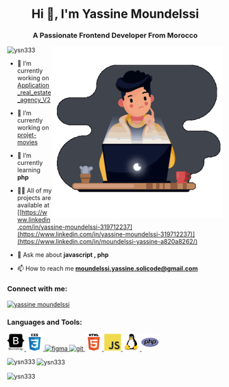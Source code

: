 
<h1 align="center">Hi 👋, I'm Yassine Moundelssi</h1>
<h3 align="center">A Passionate Frontend Developer From Morocco</h3>
<img align="right" alt="center" width="400" src="https://github.com/ysn333/YsSN-Moundelssi/blob/main/e8f453469a3ec97ecd354df465d73913.gif">
<p align="left"> <img src="https://komarev.com/ghpvc/?username=ysn333&label=Profile%20views&color=0e75b6&style=flat" alt="ysn333" /> </p>

- 🔭 I’m currently working on [Application_real_estate_agency_V2](https://github.com/zaidsmd/real_estate_agency_V2.git)

- 🔭 I’m currently working on [projet-movies](https://github.com/ysn333/projet-movies.git)

- 🌱 I’m currently learning **php**

- 👨‍💻 All of my projects are available at [[https://www.linkedin.com/in/yassine-moundelssi-319712237](https://www.linkedin.com/in/yassine-moundelssi-319712237)](https://www.linkedin.com/in/moundelssi-yassine-a820a8262/)

- 💬 Ask me about **javascript , php**

- 📫 How to reach me **moundelssi.yassine.solicode@gmail.com**

<h3 align="left">Connect with me:</h3>
<p align="left">
<a href="https://linkedin.com/in/yassine moundelssi" target="blank"><img align="center" src="https://raw.githubusercontent.com/rahuldkjain/github-profile-readme-generator/master/src/images/icons/Social/linked-in-alt.svg" alt="yassine moundelssi" height="30" width="40" /></a>

</p>

<h3 align="left">Languages and Tools:</h3>
<p align="left"> <a href="https://getbootstrap.com" target="_blank" rel="noreferrer"> <img src="https://raw.githubusercontent.com/devicons/devicon/master/icons/bootstrap/bootstrap-plain-wordmark.svg" alt="bootstrap" width="40" height="40"/> </a> <a href="https://www.w3schools.com/css/" target="_blank" rel="noreferrer"> <img src="https://raw.githubusercontent.com/devicons/devicon/master/icons/css3/css3-original-wordmark.svg" alt="css3" width="40" height="40"/> </a> <a href="https://www.figma.com/" target="_blank" rel="noreferrer"> <img src="https://www.vectorlogo.zone/logos/figma/figma-icon.svg" alt="figma" width="40" height="40"/> </a> <a href="https://git-scm.com/" target="_blank" rel="noreferrer"> <img src="https://www.vectorlogo.zone/logos/git-scm/git-scm-icon.svg" alt="git" width="40" height="40"/> </a> <a href="https://www.w3.org/html/" target="_blank" rel="noreferrer"> <img src="https://raw.githubusercontent.com/devicons/devicon/master/icons/html5/html5-original-wordmark.svg" alt="html5" width="40" height="40"/> </a> <a href="https://developer.mozilla.org/en-US/docs/Web/JavaScript" target="_blank" rel="noreferrer"> <img src="https://raw.githubusercontent.com/devicons/devicon/master/icons/javascript/javascript-original.svg" alt="javascript" width="40" height="40"/> </a> <a href="https://www.linux.org/" target="_blank" rel="noreferrer"> <img src="https://raw.githubusercontent.com/devicons/devicon/master/icons/linux/linux-original.svg" alt="linux" width="40" height="40"/> </a> <a href="https://www.php.net" target="_blank" rel="noreferrer"> <img src="https://raw.githubusercontent.com/devicons/devicon/master/icons/php/php-original.svg" alt="php" width="40" height="40"/> </a> </p>

<p><img align="left" src="https://github-readme-stats.vercel.app/api/top-langs?username=ysn333&show_icons=true&locale=en&layout=compact" alt="ysn333" /></p>

<p>&nbsp;<img align="center" src="https://github-readme-stats.vercel.app/api?username=ysn333&show_icons=true&locale=en" alt="ysn333" /></p>

<p><img align="center" src="https://github-readme-streak-stats.herokuapp.com/?user=ysn333&" alt="ysn333" /></p>
